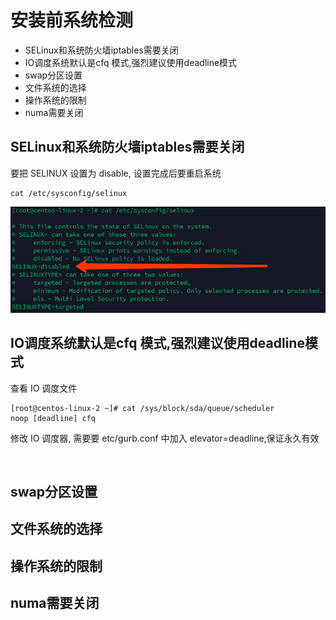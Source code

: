 # 安装前系统检测

- SELinux和系统防火墙iptables需要关闭
- IO调度系统默认是cfq 模式,强烈建议使用deadline模式
- swap分区设置
- 文件系统的选择
- 操作系统的限制
- numa需要关闭

## SELinux和系统防火墙iptables需要关闭

要把 SELINUX 设置为 disable, 设置完成后要重启系统

```shell
cat /etc/sysconfig/selinux
```

![image-20200820080536439](../../../assets/image-20200820080536439.png)

## IO调度系统默认是cfq 模式,强烈建议使用deadline模式

查看 IO 调度文件

```shell
[root@centos-linux-2 ~]# cat /sys/block/sda/queue/scheduler 
noop [deadline] cfq 
```

修改 IO 调度器, 需要要 etc/gurb.conf 中加入 elevator=deadline,保证永久有效

​	











## swap分区设置

## 文件系统的选择

## 操作系统的限制

## numa需要关闭